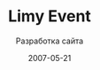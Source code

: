 ---
title: Limy Event
subtitle: Разработка сайта
layout: default
modal-id: 32
date: 2007-05-21
img: limyold.png
thumbnail: limyold-thumbnail.png
alt: image-alt
project-date: Май 2007
client: ООО «Сибирь»
category: Разработка сайта
description: Структурному подразделению компании «Сибирь», занимающейся организацией и проведением мероприятий Limy Event потребовался полноценный сайт. Кстати был на этом сайте один момент, если бы посетитель не был активен в течении 1 минуты, то для него начинала показываться как бы экранная заставка — это просто маленькая пасхалка. Сайт работал на CMS Mambo.

---